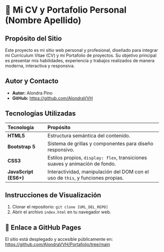 # 🌟 Mi CV y Portafolio Personal (Nombre Apellido)



## Propósito del Sitio
Este proyecto es mi sitio web personal y profesional, diseñado para integrar mi Currículum Vitae (CV) y mi Portafolio de proyectos. Su objetivo principal es presentar mis habilidades, experiencia y trabajos realizados de manera moderna, interactiva y responsiva.

## Autor y Contacto
* **Autor:** Alondra Pino
* **GitHub:** https://github.com/AlondraVVH


## Tecnologías Utilizadas
| Tecnología | Propósito |
| :--- | :--- |
| **HTML5** | Estructura semántica del contenido. |
| **Bootstrap 5** | Sistema de grillas y componentes para diseño responsivo. |
| **CSS3** | Estilos propios, `display: flex`, transiciones suaves y animación de fondo. |
| **JavaScript (ES6+)** | Interactividad, manipulación del DOM con el uso de `this`, y funciones propias. |

## Instrucciones de Visualización
1.  Clonar el repositorio: `git clone [URL_DEL_REPO]`
2.  Abrir el archivo `index.html` en tu navegador web.

## 🔗 Enlace a GitHub Pages
El sitio está desplegado y accesible públicamente en:
https://github.com/AlondraVVH/Portafolio/tree/main
